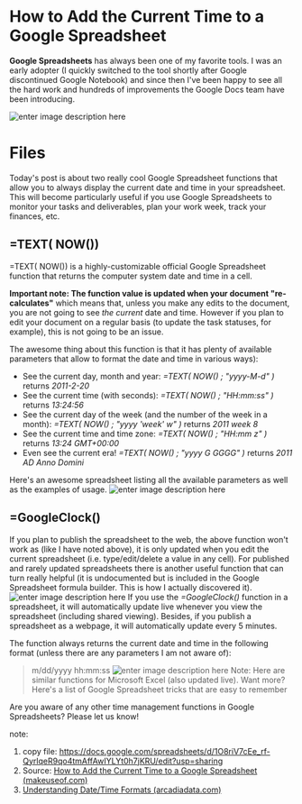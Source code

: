 #  How to Add the Current Time to a Google Spreadsheet

**Google Spreadsheets** has always been one of my favorite tools. I was an early adopter (I quickly switched to the tool shortly after Google discontinued Google Notebook) and since then I've been happy to see all the hard work and hundreds of improvements the Google Docs team have been introducing.

![enter image description here](https://i.ibb.co/fkwDqPm/image.png)

# Files


Today's post is about two really cool Google Spreadsheet functions that allow you to always display the current date and time in your spreadsheet. This will become particularly useful if you use Google Spreadsheets to monitor your tasks and deliverables, plan your work week, track your finances, etc.

## =TEXT( NOW())

=TEXT( NOW()) is a highly-customizable official Google Spreadsheet function that returns the computer system date and time in a cell.

**Important note: The function value is updated when your document "re-calculates"**  which means that, unless you make any edits to the document, you are not going to see  _the current_  date and time. However if you plan to edit your document on a regular basis (to update the task statuses, for example), this is not going to be an issue.

The awesome thing about this function is that it has plenty of available parameters that allow to format the date and time in various ways):

-   See the current day, month and year:  _=TEXT( NOW() ; "yyyy-M-d" )_  returns  _2011-2-20_
-   See the current time (with seconds):  _=TEXT( NOW() ; "HH:mm:ss" )_  returns  _13:24:56_
-   See the current day of the week (and the number of the week in a month):  _=TEXT( NOW() ; "yyyy 'week' w" )_  returns  _2011 week 8_
-   See the current time and time zone:  _=TEXT( NOW() ; "HH:mm z" )_ returns _13:24 GMT+00:00_
-   Even see the current era!  _=TEXT( NOW() ; "yyyy G GGGG" )_  returns  _2011 AD Anno Domini_


Here's an awesome spreadsheet listing all the available parameters as well as the examples of usage.
![enter image description here](https://i.ibb.co/gF2tfCG/image.png)

## =GoogleClock()

If you plan to publish the spreadsheet to the web, the above function won't work as (like I have noted above), it is only updated when you edit the current spreadsheet (i.e. type/edit/delete a value in any cell). For published and rarely updated spreadsheets there is another useful function that can turn really helpful (it is undocumented but is included in the Google Spreadsheet formula builder. This is how I actually discovered it).
![enter image description here](https://i.ibb.co/CndcFfs/image.png)
If you use the _=GoogleClock()_  function in a spreadsheet, it will automatically update live whenever you view the spreadsheet (including shared viewing). Besides, if you publish a spreadsheet as a webpage, it will automatically update every 5 minutes.

The function always returns the current date and time in the following format (unless there are any parameters I am not aware of):

> m/dd/yyyy hh:mm:ss
![enter image description here](https://i.ibb.co/x6DZTt7/image.png)
Note: Here are similar functions for Microsoft Excel (also updated live). Want more? Here's a list of  Google Spreadsheet tricks that are easy to remember

Are you aware of any other time management functions in Google Spreadsheets? Please let us know!

note: 
1. copy file: https://docs.google.com/spreadsheets/d/1O8riV7cEe_rf-QyrlqeR9qo4tmAffAwIYLYt0h7jKRU/edit?usp=sharing
2. Source: [How to Add the Current Time to a Google Spreadsheet (makeuseof.com)](https://www.makeuseof.com/tag/add-current-time-google-spreadsheet/)
3. [Understanding Date/Time Formats (arcadiadata.com)](http://docs.arcadiadata.com/4.1.0/pages/topics/display-format-ref-format-date-time.html)
